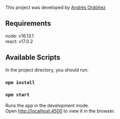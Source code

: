 This project was developed by [Andrés Ordóñez](https://github.com/theandtor) 

## Requirements

node: v16.13.1 <br />
react: v17.0.2

## Available Scripts

In the project directory, you should run:

### `npm install`
### `npm start`

Runs the app in the development mode.<br />
Open [http://localhost:4500](http://localhost:4200) to view it in the browser.
